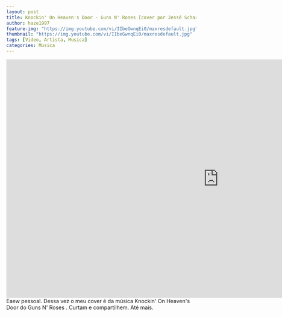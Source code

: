 ```yaml
---
layout: post
title: Knockin' On Heaven's Door - Guns N' Roses [cover por Jessé Schardosim]
author: haze1997
feature-img: "https://img.youtube.com/vi/IIbeGwnqEi0/maxresdefault.jpg"
thumbnail: "https://img.youtube.com/vi/IIbeGwnqEi0/maxresdefault.jpg"
tags: [Video, Artista, Musica]
categories: Musica
---
```


<iframe width="1125" height="633" src="https://www.youtube.com/embed/IIbeGwnqEi0" title="Knockin' On Heaven's Door - Guns N' Roses [cover por Jessé Schardosim]" frameborder="0" allow="accelerometer; autoplay; clipboard-write; encrypted-media; gyroscope; picture-in-picture; web-share" allowfullscreen></iframe>  
Eaew pessoal. Dessa vez o meu cover é da música Knockin' On Heaven's Door do Guns N' Roses . Curtam e compartilhem. Até mais.
